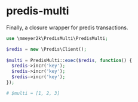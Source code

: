 # predis-multi

Finally, a closure wrapper for predis transactions.

```php
use \mmeyer2k\PredisMulti\PredisMulti;

$redis = new \Predis\Client();
        
$multi = PredisMulti::exec($redis, function() {
  $redis->incr('key');
  $redis->incr('key');
  $redis->incr('key');
});

# $multi = [1, 2, 3]
```
